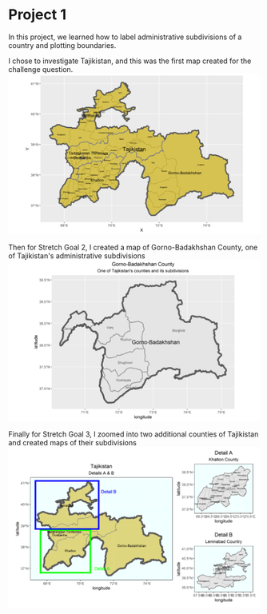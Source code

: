 # Project 1
In this project, we learned how to label administrative subdivisions of a country and plotting boundaries. 

I chose to investigate Tajikistan, and this was the first map created for the challenge question.
![](tajikistan.png)

Then for Stretch Goal 2, I created a map of Gorno-Badakhshan County, one of Tajikistan's administrative subdivisions
![](gorno-badakhshan.png)

Finally for Stretch Goal 3, I zoomed into two additional counties of Tajikistan and created maps of their subdivisions
![](detailed.png)
